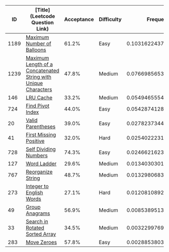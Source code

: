 |ID|[Title](Leetcode Question Link)|Acceptance|Difficulty|Frequency|
|----|-----|----|---|---|
|1189|[Maximum Number of Balloons]( https://leetcode.com/problems/maximum-number-of-balloons)|61.2%|Easy|0.10316224371942753|
|1239|[Maximum Length of a Concatenated String with Unique Characters]( https://leetcode.com/problems/maximum-length-of-a-concatenated-string-with-unique-characters)|47.8%|Medium|0.0766985653316095|
|146|[LRU Cache]( https://leetcode.com/problems/lru-cache)|33.2%|Medium|0.054946555458745445|
|724|[Find Pivot Index]( https://leetcode.com/problems/find-pivot-index)|44.0%|Easy|0.05428741283782842|
|20|[Valid Parentheses]( https://leetcode.com/problems/valid-parentheses)|39.0%|Easy|0.02782373445001039|
|41|[First Missing Positive]( https://leetcode.com/problems/first-missing-positive)|32.0%|Hard|0.02540222313806603|
|728|[Self Dividing Numbers]( https://leetcode.com/problems/self-dividing-numbers)|74.3%|Easy|0.024662162384069|
|127|[Word Ladder]( https://leetcode.com/problems/word-ladder)|29.6%|Medium|0.013403030127340374|
|767|[Reorganize String]( https://leetcode.com/problems/reorganize-string)|48.7%|Medium|0.01329806830463147|
|273|[Integer to English Words]( https://leetcode.com/problems/integer-to-english-words)|27.1%|Hard|0.012081089250339716|
|49|[Group Anagrams]( https://leetcode.com/problems/group-anagrams)|56.9%|Medium|0.008538951314232168|
|33|[Search in Rotated Sorted Array]( https://leetcode.com/problems/search-in-rotated-sorted-array)|34.5%|Medium|0.003229976968332634|
|283|[Move Zeroes]( https://leetcode.com/problems/move-zeroes)|57.8%|Easy|0.0028853803470673955|
